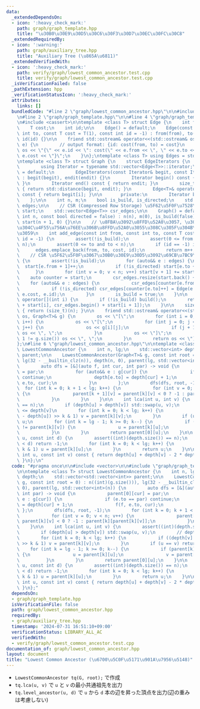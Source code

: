 ```yaml
---
data:
  _extendedDependsOn:
  - icon: ':heavy_check_mark:'
    path: graph/graph_template.hpp
    title: "\u30B0\u30E9\u30D5\u30C6\u30F3\u30D7\u30EC\u30FC\u30C8"
  _extendedRequiredBy:
  - icon: ':warning:'
    path: graph/auxiliary_tree.hpp
    title: "Auxiliary Tree (\u865A\u6811)"
  _extendedVerifiedWith:
  - icon: ':heavy_check_mark:'
    path: verify/graph/lowest_common_ancestor.test.cpp
    title: verify/graph/lowest_common_ancestor.test.cpp
  _isVerificationFailed: false
  _pathExtension: hpp
  _verificationStatusIcon: ':heavy_check_mark:'
  attributes:
    links: []
  bundledCode: "#line 2 \"graph/lowest_common_ancestor.hpp\"\n\n#include <vector>\n\
    \n#line 2 \"graph/graph_template.hpp\"\n\n#line 4 \"graph/graph_template.hpp\"\
    \n#include <cassert>\n\ntemplate <class T> struct Edge {\n    int from, to;\n\
    \    T cost;\n    int id;\n\n    Edge() = default;\n    Edge(const int from, const\
    \ int to, const T cost = T(1), const int id = -1) : from(from), to(to), cost(cost),\
    \ id(id) {}\n\n    friend std::ostream& operator<<(std::ostream& os, const Edge<T>&\
    \ e) {\n        // output format: {id: cost(from, to) = cost}\n        return\
    \ os << \"{\" << e.id << \": cost(\" << e.from << \", \" << e.to << \") = \" <<\
    \ e.cost << \"}\";\n    }\n};\ntemplate <class T> using Edges = std::vector<Edge<T>>;\n\
    \ntemplate <class T> struct Graph {\n    struct EdgeIterators {\n       public:\n\
    \        using Iterator = typename std::vector<Edge<T>>::iterator;\n        EdgeIterators()\
    \ = default;\n        EdgeIterators(const Iterator& begit, const Iterator& endit)\
    \ : begit(begit), endit(endit) {}\n        Iterator begin() const { return begit;\
    \ }\n        Iterator end() const { return endit; }\n        size_t size() const\
    \ { return std::distance(begit, endit); }\n        Edge<T>& operator[](int i)\
    \ const { return begit[i]; }\n\n       private:\n        Iterator begit, endit;\n\
    \    };\n\n    int n, m;\n    bool is_build, is_directed;\n    std::vector<Edge<T>>\
    \ edges;\n\n    // CSR (Compressed Row Storage) \u5F62\u5F0F\u7528\n    std::vector<int>\
    \ start;\n    std::vector<Edge<T>> csr_edges;\n\n    Graph() = default;\n    Graph(const\
    \ int n, const bool directed = false) : n(n), m(0), is_build(false), is_directed(directed),\
    \ start(n + 1, 0) {}\n\n    // \u8FBA\u3092\u8FFD\u52A0\u3057, \u305D\u306E\u8FBA\
    \u304C\u4F55\u756A\u76EE\u306B\u8FFD\u52A0\u3055\u308C\u305F\u304B\u3092\u8FD4\
    \u3059\n    int add_edge(const int from, const int to, const T cost = T(1), int\
    \ id = -1) {\n        assert(!is_build);\n        assert(0 <= from and from <\
    \ n);\n        assert(0 <= to and to < n);\n        if (id == -1) id = m;\n  \
    \      edges.emplace_back(from, to, cost, id);\n        return m++;\n    }\n\n\
    \    // CSR \u5F62\u5F0F\u3067\u30B0\u30E9\u30D5\u3092\u69CB\u7BC9\n    void build()\
    \ {\n        assert(!is_build);\n        for (auto&& e : edges) {\n          \
    \  start[e.from + 1]++;\n            if (!is_directed) start[e.to + 1]++;\n  \
    \      }\n        for (int v = 0; v < n; v++) start[v + 1] += start[v];\n    \
    \    auto counter = start;\n        csr_edges.resize(start.back() + 1);\n    \
    \    for (auto&& e : edges) {\n            csr_edges[counter[e.from]++] = e;\n\
    \            if (!is_directed) csr_edges[counter[e.to]++] = Edge(e.to, e.from,\
    \ e.cost, e.id);\n        }\n        is_build = true;\n    }\n\n    EdgeIterators\
    \ operator[](int i) {\n        if (!is_build) build();\n        return EdgeIterators(csr_edges.begin()\
    \ + start[i], csr_edges.begin() + start[i + 1]);\n    }\n\n    size_t size() const\
    \ { return (size_t)(n); }\n\n    friend std::ostream& operator<<(std::ostream&\
    \ os, Graph<T>& g) {\n        os << \"[\";\n        for (int i = 0; i < g.size();\
    \ i++) {\n            os << \"[\";\n            for (int j = 0; j < g[i].size();\
    \ j++) {\n                os << g[i][j];\n                if (j + 1 != g[i].size())\
    \ os << \", \";\n            }\n            os << \"]\";\n            if (i +\
    \ 1 != g.size()) os << \", \";\n        }\n        return os << \"]\";\n    }\n\
    };\n#line 6 \"graph/lowest_common_ancestor.hpp\"\n\ntemplate <class T> struct\
    \ LowestCommonAncestor {\n    int n, lg;\n    std::vector<int> depth;\n    std::vector<std::vector<int>>\
    \ parent;\n\n    LowestCommonAncestor(Graph<T>& g, const int root = 0) : n((int)(g.size())),\
    \ lg(32 - __builtin_clz(n)), depth(n, 0), parent(lg, std::vector<int>(n)) {\n\
    \        auto dfs = [&](auto f, int cur, int par) -> void {\n            parent[0][cur]\
    \ = par;\n            for (auto&& e : g[cur]) {\n                if (e.to == par)\
    \ continue;\n                depth[e.to] = depth[cur] + 1;\n                f(f,\
    \ e.to, cur);\n            }\n        };\n        dfs(dfs, root, -1);\n      \
    \  for (int k = 0; k + 1 < lg; k++) {\n            for (int v = 0; v < n; v++)\
    \ {\n                parent[k + 1][v] = parent[k][v] < 0 ? -1 : parent[k][parent[k][v]];\n\
    \            }\n        }\n    }\n\n    int lca(int u, int v) {\n        assert((int)(depth.size())\
    \ == n);\n        if (depth[u] > depth[v]) std::swap(u, v);\n        // depth[u]\
    \ <= depth[v]\n        for (int k = 0; k < lg; k++) {\n            if ((depth[v]\
    \ - depth[u]) >> k & 1) v = parent[k][v];\n        }\n        if (u == v) return\
    \ u;\n        for (int k = lg - 1; k >= 0; k--) {\n            if (parent[k][u]\
    \ != parent[k][v]) {\n                u = parent[k][u];\n                v = parent[k][v];\n\
    \            }\n        }\n        return parent[0][u];\n    }\n\n    int level_ancestor(int\
    \ u, const int d) {\n        assert((int)(depth.size()) == n);\n        if (depth[u]\
    \ < d) return -1;\n        for (int k = 0; k < lg; k++) {\n            if (d >>\
    \ k & 1) u = parent[k][u];\n        }\n        return u;\n    }\n\n    int distance(const\
    \ int u, const int v) const { return depth[u] + depth[v] - 2 * depth[lca(u, v)];\
    \ }\n};\n"
  code: "#pragma once\n\n#include <vector>\n\n#include \"graph/graph_template.hpp\"\
    \n\ntemplate <class T> struct LowestCommonAncestor {\n    int n, lg;\n    std::vector<int>\
    \ depth;\n    std::vector<std::vector<int>> parent;\n\n    LowestCommonAncestor(Graph<T>&\
    \ g, const int root = 0) : n((int)(g.size())), lg(32 - __builtin_clz(n)), depth(n,\
    \ 0), parent(lg, std::vector<int>(n)) {\n        auto dfs = [&](auto f, int cur,\
    \ int par) -> void {\n            parent[0][cur] = par;\n            for (auto&&\
    \ e : g[cur]) {\n                if (e.to == par) continue;\n                depth[e.to]\
    \ = depth[cur] + 1;\n                f(f, e.to, cur);\n            }\n       \
    \ };\n        dfs(dfs, root, -1);\n        for (int k = 0; k + 1 < lg; k++) {\n\
    \            for (int v = 0; v < n; v++) {\n                parent[k + 1][v] =\
    \ parent[k][v] < 0 ? -1 : parent[k][parent[k][v]];\n            }\n        }\n\
    \    }\n\n    int lca(int u, int v) {\n        assert((int)(depth.size()) == n);\n\
    \        if (depth[u] > depth[v]) std::swap(u, v);\n        // depth[u] <= depth[v]\n\
    \        for (int k = 0; k < lg; k++) {\n            if ((depth[v] - depth[u])\
    \ >> k & 1) v = parent[k][v];\n        }\n        if (u == v) return u;\n    \
    \    for (int k = lg - 1; k >= 0; k--) {\n            if (parent[k][u] != parent[k][v])\
    \ {\n                u = parent[k][u];\n                v = parent[k][v];\n  \
    \          }\n        }\n        return parent[0][u];\n    }\n\n    int level_ancestor(int\
    \ u, const int d) {\n        assert((int)(depth.size()) == n);\n        if (depth[u]\
    \ < d) return -1;\n        for (int k = 0; k < lg; k++) {\n            if (d >>\
    \ k & 1) u = parent[k][u];\n        }\n        return u;\n    }\n\n    int distance(const\
    \ int u, const int v) const { return depth[u] + depth[v] - 2 * depth[lca(u, v)];\
    \ }\n};"
  dependsOn:
  - graph/graph_template.hpp
  isVerificationFile: false
  path: graph/lowest_common_ancestor.hpp
  requiredBy:
  - graph/auxiliary_tree.hpp
  timestamp: '2024-07-31 16:51:10+09:00'
  verificationStatus: LIBRARY_ALL_AC
  verifiedWith:
  - verify/graph/lowest_common_ancestor.test.cpp
documentation_of: graph/lowest_common_ancestor.hpp
layout: document
title: "Lowest Common Ancestor (\u6700\u5C0F\u5171\u901A\u7956\u5148)"
---
```


- `LowestCommonAncestor tq(G, root);` で作成
- `tq.lca(u, v)` で `u` と `v` の最小共通祖先を出力
- `tq.level_ancestor(u, d)` で `u` から `d` 本の辺を昇った頂点を出力(辺の重みは考慮しない)

